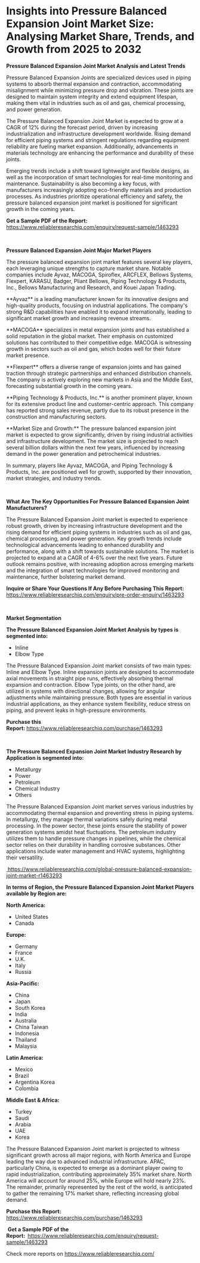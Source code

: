 <p><h1>Insights into Pressure Balanced Expansion Joint Market Size: Analysing Market Share, Trends, and Growth from 2025 to 2032</h1></p><p><strong>Pressure Balanced Expansion Joint Market Analysis and Latest Trends</strong></p>
<p><p>Pressure Balanced Expansion Joints are specialized devices used in piping systems to absorb thermal expansion and contraction, accommodating misalignment while minimizing pressure drop and vibration. These joints are designed to maintain system integrity and extend equipment lifespan, making them vital in industries such as oil and gas, chemical processing, and power generation. </p><p>The Pressure Balanced Expansion Joint Market is expected to grow at a CAGR of 12% during the forecast period, driven by increasing industrialization and infrastructure development worldwide. Rising demand for efficient piping systems and stringent regulations regarding equipment reliability are fueling market expansion. Additionally, advancements in materials technology are enhancing the performance and durability of these joints. </p><p>Emerging trends include a shift toward lightweight and flexible designs, as well as the incorporation of smart technologies for real-time monitoring and maintenance. Sustainability is also becoming a key focus, with manufacturers increasingly adopting eco-friendly materials and production processes. As industries prioritize operational efficiency and safety, the pressure balanced expansion joint market is positioned for significant growth in the coming years.</p></p>
<p><strong>Get a Sample PDF of the Report:&nbsp;</strong> <a href="https://www.reliableresearchiq.com/enquiry/request-sample/1463293?utm_campaign=1906&utm_medium=2&utm_source=Github&utm_content=ia&utm_term=18022025&utm_id=pressure-balanced-expansion-joint">https://www.reliableresearchiq.com/enquiry/request-sample/1463293</a></p>
<p>&nbsp;</p>
<p><strong>Pressure Balanced Expansion Joint Major Market Players</strong></p>
<p><p>The pressure balanced expansion joint market features several key players, each leveraging unique strengths to capture market share. Notable companies include Ayvaz, MACOGA, Spiroflex, ARCFLEX, Bellows Systems, Flexpert, KARASU, Badger, Pliant Bellows, Piping Technology & Products, Inc., Bellows Manufacturing and Research, and Kouei Japan Trading.</p><p>**Ayvaz** is a leading manufacturer known for its innovative designs and high-quality products, focusing on industrial applications. The company's strong R&D capabilities have enabled it to expand internationally, leading to significant market growth and increasing revenue streams.</p><p>**MACOGA** specializes in metal expansion joints and has established a solid reputation in the global market. Their emphasis on customized solutions has contributed to their competitive edge. MACOGA is witnessing growth in sectors such as oil and gas, which bodes well for their future market presence.</p><p>**Flexpert** offers a diverse range of expansion joints and has gained traction through strategic partnerships and enhanced distribution channels. The company is actively exploring new markets in Asia and the Middle East, forecasting substantial growth in the coming years.</p><p>**Piping Technology & Products, Inc.** is another prominent player, known for its extensive product line and customer-centric approach. This company has reported strong sales revenue, partly due to its robust presence in the construction and manufacturing sectors.</p><p>**Market Size and Growth:** The pressure balanced expansion joint market is expected to grow significantly, driven by rising industrial activities and infrastructure development. The market size is projected to reach several billion dollars within the next few years, influenced by increasing demand in the power generation and petrochemical industries.</p><p>In summary, players like Ayvaz, MACOGA, and Piping Technology & Products, Inc. are positioned well for growth, supported by their innovation, market strategies, and industry trends.</p></p>
<p>&nbsp;</p>
<p><strong>What Are The Key Opportunities For Pressure Balanced Expansion Joint Manufacturers?</strong></p>
<p><p>The Pressure Balanced Expansion Joint market is expected to experience robust growth, driven by increasing infrastructure development and the rising demand for efficient piping systems in industries such as oil and gas, chemical processing, and power generation. Key growth trends include technological advancements leading to enhanced durability and performance, along with a shift towards sustainable solutions. The market is projected to expand at a CAGR of 4-6% over the next five years. Future outlook remains positive, with increasing adoption across emerging markets and the integration of smart technologies for improved monitoring and maintenance, further bolstering market demand.</p></p>
<p><strong>Inquire or Share Your Questions If Any Before Purchasing This Report:</strong> <a href="https://www.reliableresearchiq.com/enquiry/pre-order-enquiry/1463293?utm_campaign=1906&utm_medium=2&utm_source=Github&utm_content=ia&utm_term=18022025&utm_id=pressure-balanced-expansion-joint">https://www.reliableresearchiq.com/enquiry/pre-order-enquiry/1463293</a></p>
<p>&nbsp;</p>
<p><strong>Market Segmentation</strong></p>
<p><strong>The Pressure Balanced Expansion Joint Market Analysis by types is segmented into:</strong></p>
<p><ul><li>Inline</li><li>Elbow Type</li></ul></p>
<p><p>The Pressure Balanced Expansion Joint market consists of two main types: Inline and Elbow Type. Inline expansion joints are designed to accommodate axial movements in straight pipe runs, effectively absorbing thermal expansion and contraction. Elbow Type joints, on the other hand, are utilized in systems with directional changes, allowing for angular adjustments while maintaining pressure. Both types are essential in various industrial applications, as they enhance system flexibility, reduce stress on piping, and prevent leaks in high-pressure environments.</p></p>
<p><strong>Purchase this Report:&nbsp;</strong><a href="https://www.reliableresearchiq.com/purchase/1463293?utm_campaign=1906&utm_medium=2&utm_source=Github&utm_content=ia&utm_term=18022025&utm_id=pressure-balanced-expansion-joint">https://www.reliableresearchiq.com/purchase/1463293</a></p>
<p>&nbsp;</p>
<p><strong>The Pressure Balanced Expansion Joint Market Industry Research by Application is segmented into:</strong></p>
<p><ul><li>Metallurgy</li><li>Power</li><li>Petroleum</li><li>Chemical Industry</li><li>Others</li></ul></p>
<p><p>The Pressure Balanced Expansion Joint market serves various industries by accommodating thermal expansion and preventing stress in piping systems. In metallurgy, they manage thermal variations safely during metal processing. In the power sector, these joints ensure the stability of power generation systems amidst heat fluctuations. The petroleum industry utilizes them to handle pressure changes in pipelines, while the chemical sector relies on their durability in handling corrosive substances. Other applications include water management and HVAC systems, highlighting their versatility.</p></p>
<p><a href="https://www.reliableresearchiq.com/global-pressure-balanced-expansion-joint-market-r1463293?utm_campaign=1906&utm_medium=2&utm_source=Github&utm_content=ia&utm_term=18022025&utm_id=pressure-balanced-expansion-joint">&nbsp;https://www.reliableresearchiq.com/global-pressure-balanced-expansion-joint-market-r1463293</a></p>
<p><strong>In terms of Region, the Pressure Balanced Expansion Joint Market Players available by Region are:</strong></p>
<p>
    <p> <strong> North America: </strong>
        <ul>
            <li>United States</li>
            <li>Canada</li>
        </ul>
        </p> 
    <p> <strong> Europe: </strong>
        <ul>
            <li>Germany</li>
            <li>France</li>
            <li>U.K.</li>
            <li>Italy</li>
            <li>Russia</li>
        </ul>
        </p> 
    <p> <strong> Asia-Pacific: </strong>
        <ul>
            <li>China</li>
            <li>Japan</li>
            <li>South Korea</li>
            <li>India</li>
            <li>Australia</li>
            <li>China Taiwan</li>
            <li>Indonesia</li>
            <li>Thailand</li>
            <li>Malaysia</li>
        </ul>
        </p> 
    <p> <strong> Latin America: </strong>
        <ul>
            <li>Mexico</li>
            <li>Brazil</li>
            <li>Argentina Korea</li>
            <li>Colombia</li>
        </ul>
        </p> 
    <p> <strong> Middle East & Africa: </strong>
        <ul>
            <li>Turkey</li>
            <li>Saudi</li>
            <li>Arabia</li>
            <li>UAE</li>
            <li>Korea</li>
        </ul>
    </p>
    </p>
<p><p>The Pressure Balanced Expansion Joint market is projected to witness significant growth across all major regions, with North America and Europe leading the way due to advanced industrial infrastructure. APAC, particularly China, is expected to emerge as a dominant player owing to rapid industrialization, contributing approximately 35% market share. North America will account for around 25%, while Europe will hold nearly 23%. The remainder, primarily represented by the rest of the world, is anticipated to gather the remaining 17% market share, reflecting increasing global demand.</p></p>
<p><strong>Purchase this Report: </strong><a href="https://www.reliableresearchiq.com/purchase/1463293?utm_campaign=1906&utm_medium=2&utm_source=Github&utm_content=ia&utm_term=18022025&utm_id=pressure-balanced-expansion-joint">https://www.reliableresearchiq.com/purchase/1463293</a></p>
<p>&nbsp;<strong>Get a Sample PDF of the Report:&nbsp;&nbsp;</strong><a href="https://www.reliableresearchiq.com/enquiry/request-sample/1463293?utm_campaign=1906&utm_medium=2&utm_source=Github&utm_content=ia&utm_term=18022025&utm_id=pressure-balanced-expansion-joint">https://www.reliableresearchiq.com/enquiry/request-sample/1463293</a></p>
<p><strong></strong></p>
<p>Check more reports on <a href="https://www.reliableresearchiq.com/?utm_campaign=1906&utm_medium=2&utm_source=Github&utm_content=ia&utm_term=18022025&utm_id=pressure-balanced-expansion-joint">https://www.reliableresearchiq.com/</a></p>